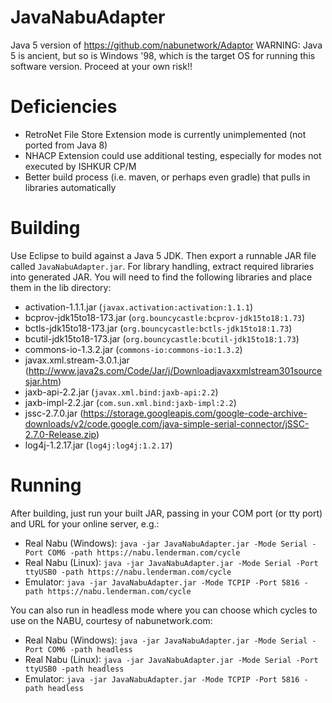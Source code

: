 # JavaNabuAdapter
Java 5 version of https://github.com/nabunetwork/Adaptor
WARNING: Java 5 is ancient, but so is Windows '98, which is the target OS for running this software version.  Proceed at your own risk!!

# Deficiencies 
* RetroNet File Store Extension mode is currently unimplemented (not ported from Java 8)
* NHACP Extension could use additional testing, especially for modes not executed by ISHKUR CP/M
* Better build process (i.e. maven, or perhaps even gradle) that pulls in libraries automatically

# Building
Use Eclipse to build against a Java 5 JDK.  Then export a runnable JAR file called `JavaNabuAdapter.jar`.  For library handling, extract required libraries into generated JAR.
You will need to find the following libraries and place them in the lib directory:
* activation-1.1.1.jar (`javax.activation:activation:1.1.1`)
* bcprov-jdk15to18-173.jar (`org.bouncycastle:bcprov-jdk15to18:1.73`)
* bctls-jdk15to18-173.jar (`org.bouncycastle:bctls-jdk15to18:1.73`)
* bcutil-jdk15to18-173.jar (`org.bouncycastle:bcutil-jdk15to18:1.73`)
* commons-io-1.3.2.jar (`commons-io:commons-io:1.3.2`)
* javax.xml.stream-3.0.1.jar (http://www.java2s.com/Code/Jar/j/Downloadjavaxxmlstream301sourcesjar.htm)
* jaxb-api-2.2.jar (`javax.xml.bind:jaxb-api:2.2`)
* jaxb-impl-2.2.jar (`com.sun.xml.bind:jaxb-impl:2.2`)
* jssc-2.7.0.jar (https://storage.googleapis.com/google-code-archive-downloads/v2/code.google.com/java-simple-serial-connector/jSSC-2.7.0-Release.zip)
* log4j-1.2.17.jar  (`log4j:log4j:1.2.17`)

# Running
After building, just run your built JAR, passing in your COM port (or tty port) and URL for your online server, e.g.:
* Real Nabu (Windows): `java -jar JavaNabuAdapter.jar -Mode Serial -Port COM6 -path https://nabu.lenderman.com/cycle`
* Real Nabu (Linux): `java -jar JavaNabuAdapter.jar -Mode Serial -Port ttyUSB0 -path https://nabu.lenderman.com/cycle`
* Emulator: `java -jar JavaNabuAdapter.jar -Mode TCPIP -Port 5816 -path https://nabu.lenderman.com/cycle`

You can also run in headless mode where you can choose which cycles to use on the NABU, courtesy of nabunetwork.com:
* Real Nabu (Windows): `java -jar JavaNabuAdapter.jar -Mode Serial -Port COM6 -path headless`
* Real Nabu (Linux): `java -jar JavaNabuAdapter.jar -Mode Serial -Port ttyUSB0 -path headless`
* Emulator: `java -jar JavaNabuAdapter.jar -Mode TCPIP -Port 5816 -path headless`